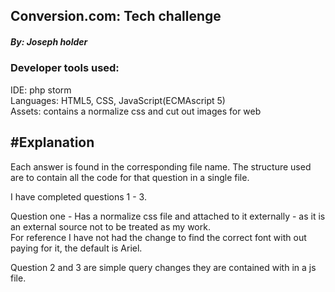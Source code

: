 ## Conversion.com: Tech challenge
##### By: Joseph holder

### Developer tools used:
IDE: php storm  
Languages: HTML5, CSS, JavaScript(ECMAscript 5)  
Assets: contains a normalize css and cut out images for web

## #Explanation
Each answer is found in the corresponding file name. 
The structure used are to contain all the code for that question in a single file.

I have completed questions 1 - 3.

Question one - Has a normalize css file and attached to it externally - as it is an external source not to be treated as my work.  
For reference I have not had the change to find the correct font with out paying for it, the default is Ariel.

Question 2 and 3 are simple query changes they are contained with in a js file.
